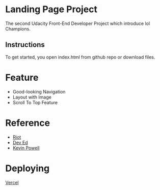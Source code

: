 # Landing Page Project

The second Udacity Front-End Developer Project which introduce lol Champions.

## Instructions

To get started, you open index.html from github repo or download files.

# Feature

- Good-looking Navigation
- Layout with Image
- Scroll To Top Feature
  
# Reference

* [Riot](https://www.riotgames.com/)
* [Dev Ed](https://www.youtube.com/channel/UClb90NQQcskPUGDIXsQEz5Q)
* [Kevin Powell](https://www.youtube.com/channel/UCJZv4d5rbIKd4QHMPkcABCw)

# Deploying

[Vercel](https://landing-page-sand-zeta.vercel.app)